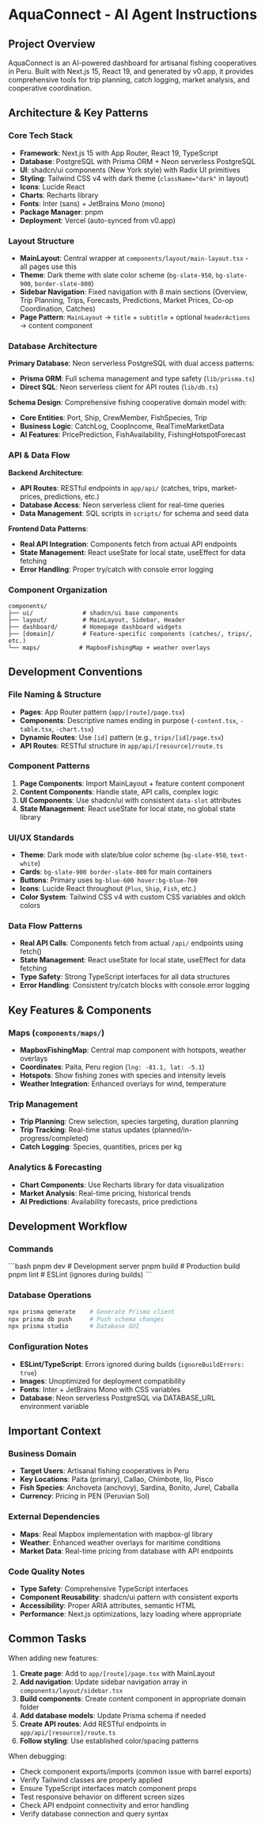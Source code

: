 # AquaConnect - AI Agent Instructions

## Project Overview

AquaConnect is an AI-powered dashboard for artisanal fishing cooperatives in Peru. Built with Next.js 15, React 19, and generated by v0.app, it provides comprehensive tools for trip planning, catch logging, market analysis, and cooperative coordination.

## Architecture & Key Patterns

### Core Tech Stack

- **Framework**: Next.js 15 with App Router, React 19, TypeScript
- **Database**: PostgreSQL with Prisma ORM + Neon serverless PostgreSQL
- **UI**: shadcn/ui components (New York style) with Radix UI primitives
- **Styling**: Tailwind CSS v4 with dark theme (`className="dark"` in layout)
- **Icons**: Lucide React
- **Charts**: Recharts library
- **Fonts**: Inter (sans) + JetBrains Mono (mono)
- **Package Manager**: pnpm
- **Deployment**: Vercel (auto-synced from v0.app)

### Layout Structure

- **MainLayout**: Central wrapper at `components/layout/main-layout.tsx` - all pages use this
- **Theme**: Dark theme with slate color scheme (`bg-slate-950`, `bg-slate-900`, `border-slate-800`)
- **Sidebar Navigation**: Fixed navigation with 8 main sections (Overview, Trip Planning, Trips, Forecasts, Predictions, Market Prices, Co-op Coordination, Catches)
- **Page Pattern**: `MainLayout` → `title` + `subtitle` + optional `headerActions` → content component

### Database Architecture

**Primary Database**: Neon serverless PostgreSQL with dual access patterns:

- **Prisma ORM**: Full schema management and type safety (`lib/prisma.ts`)
- **Direct SQL**: Neon serverless client for API routes (`lib/db.ts`)

**Schema Design**: Comprehensive fishing cooperative domain model with:

- **Core Entities**: Port, Ship, CrewMember, FishSpecies, Trip
- **Business Logic**: CatchLog, CoopIncome, RealTimeMarketData
- **AI Features**: PricePrediction, FishAvailability, FishingHotspotForecast

### API & Data Flow

**Backend Architecture**:

- **API Routes**: RESTful endpoints in `app/api/` (catches, trips, market-prices, predictions, etc.)
- **Database Access**: Neon serverless client for real-time queries
- **Data Management**: SQL scripts in `scripts/` for schema and seed data

**Frontend Data Patterns**:

- **Real API Integration**: Components fetch from actual API endpoints
- **State Management**: React useState for local state, useEffect for data fetching
- **Error Handling**: Proper try/catch with console error logging

### Component Organization

```
components/
├── ui/              # shadcn/ui base components
├── layout/          # MainLayout, Sidebar, Header
├── dashboard/       # Homepage dashboard widgets
├── [domain]/        # Feature-specific components (catches/, trips/, etc.)
└── maps/           # MapboxFishingMap + weather overlays
```

## Development Conventions

### File Naming & Structure

- **Pages**: App Router pattern (`app/[route]/page.tsx`)
- **Components**: Descriptive names ending in purpose (`-content.tsx`, `-table.tsx`, `-chart.tsx`)
- **Dynamic Routes**: Use `[id]` pattern (e.g., `trips/[id]/page.tsx`)
- **API Routes**: RESTful structure in `app/api/[resource]/route.ts`

### Component Patterns

1. **Page Components**: Import MainLayout + feature content component
2. **Content Components**: Handle state, API calls, complex logic
3. **UI Components**: Use shadcn/ui with consistent `data-slot` attributes
4. **State Management**: React useState for local state, no global state library

### UI/UX Standards

- **Theme**: Dark mode with slate/blue color scheme (`bg-slate-950`, `text-white`)
- **Cards**: `bg-slate-900 border-slate-800` for main containers
- **Buttons**: Primary uses `bg-blue-600 hover:bg-blue-700`
- **Icons**: Lucide React throughout (`Plus`, `Ship`, `Fish`, etc.)
- **Color System**: Tailwind CSS v4 with custom CSS variables and oklch colors

### Data Flow Patterns

- **Real API Calls**: Components fetch from actual `/api/` endpoints using fetch()
- **State Management**: React useState for local state, useEffect for data fetching
- **Type Safety**: Strong TypeScript interfaces for all data structures
- **Error Handling**: Consistent try/catch blocks with console.error logging

## Key Features & Components

### Maps (`components/maps/`)

- **MapboxFishingMap**: Central map component with hotspots, weather overlays
- **Coordinates**: Paita, Peru region (`lng: -81.1, lat: -5.1`)
- **Hotspots**: Show fishing zones with species and intensity levels
- **Weather Integration**: Enhanced overlays for wind, temperature

### Trip Management

- **Trip Planning**: Crew selection, species targeting, duration planning
- **Trip Tracking**: Real-time status updates (planned/in-progress/completed)
- **Catch Logging**: Species, quantities, prices per kg

### Analytics & Forecasting

- **Chart Components**: Use Recharts library for data visualization
- **Market Analysis**: Real-time pricing, historical trends
- **AI Predictions**: Availability forecasts, price predictions

## Development Workflow

### Commands

\`\`\`bash
pnpm dev # Development server
pnpm build # Production build
pnpm lint # ESLint (ignores during builds)
\`\`\`

### Database Operations

```bash
npx prisma generate    # Generate Prisma client
npx prisma db push     # Push schema changes
npx prisma studio      # Database GUI
```

### Configuration Notes

- **ESLint/TypeScript**: Errors ignored during builds (`ignoreBuildErrors: true`)
- **Images**: Unoptimized for deployment compatibility
- **Fonts**: Inter + JetBrains Mono with CSS variables
- **Database**: Neon serverless PostgreSQL via DATABASE_URL environment variable

## Important Context

### Business Domain

- **Target Users**: Artisanal fishing cooperatives in Peru
- **Key Locations**: Paita (primary), Callao, Chimbote, Ilo, Pisco
- **Fish Species**: Anchoveta (anchovy), Sardina, Bonito, Jurel, Caballa
- **Currency**: Pricing in PEN (Peruvian Sol)

### External Dependencies

- **Maps**: Real Mapbox implementation with mapbox-gl library
- **Weather**: Enhanced weather overlays for maritime conditions
- **Market Data**: Real-time pricing from database with API endpoints

### Code Quality Notes

- **Type Safety**: Comprehensive TypeScript interfaces
- **Component Reusability**: shadcn/ui pattern with consistent exports
- **Accessibility**: Proper ARIA attributes, semantic HTML
- **Performance**: Next.js optimizations, lazy loading where appropriate

## Common Tasks

When adding new features:

1. **Create page**: Add to `app/[route]/page.tsx` with MainLayout
2. **Add navigation**: Update sidebar navigation array in `components/layout/sidebar.tsx`
3. **Build components**: Create content component in appropriate domain folder
4. **Add database models**: Update Prisma schema if needed
5. **Create API routes**: Add RESTful endpoints in `app/api/[resource]/route.ts`
6. **Follow styling**: Use established color/spacing patterns

When debugging:

- Check component exports/imports (common issue with barrel exports)
- Verify Tailwind classes are properly applied
- Ensure TypeScript interfaces match component props
- Test responsive behavior on different screen sizes
- Check API endpoint connectivity and error handling
- Verify database connection and query syntax
